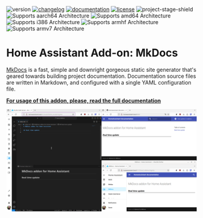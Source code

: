 ![version][version] [![changelog][changelog]][changelog-url] [![documentation][documentation]][documentation-url] [![license][license]][license-url] ![project-stage-shield][project-stage-shield]  
![Supports aarch64 Architecture][aarch64-shield] ![Supports amd64 Architecture][amd64-shield] ![Supports i386 Architecture][i386-shield] ![Supports armhf Architecture][armhf-shield] ![Supports armv7 Architecture][armv7-shield]

# Home Assistant Add-on: MkDocs

[MkDocs][mkdocs-url] is a fast, simple and downright gorgeous static site generator that's geared towards building project documentation. Documentation source files are written in Markdown, and configured with a single YAML configuration file.

**[For usage of this addon, please, read the full documentation][documentation-url]**

![demo][mkdocs-demo]

[aarch64-shield]: https://img.shields.io/badge/aarch64-yes-green.svg
[amd64-shield]: https://img.shields.io/badge/amd64-yes-green.svg
[armhf-shield]: https://img.shields.io/badge/armhf-no-red.svg
[armv7-shield]: https://img.shields.io/badge/armv7-no-red.svg
[changelog]: https://img.shields.io/badge/changelog-gray.svg
[changelog-url]: https://github.com/XavierBerger/home-assistant-addons/blob/main/mkdocs/CHANGELOG.md
[documentation]: https://img.shields.io/badge/documentation-gray.svg
[documentation-url]: https://github.com/XavierBerger/home-assistant-addons/blob/main/mkdocs/DOCS.md
[i386-shield]: https://img.shields.io/badge/i386-no-red.svg
[license]: https://img.shields.io/badge/license-MIT-blue.svg
[license-url]: https://github.com/XavierBerger/home-assistant-addons/blob/main/mkdocs/LICENSE.md
[mkdocs-demo]: https://github.com/XavierBerger/home-assistant-addons/raw/main/mkdocs/images/demo.gif
[mkdocs-url]: https://www.mkdocs.org
[project-stage-shield]: https://img.shields.io/badge/project%20stage-experimental-yellow.svg
[version]: https://img.shields.io/badge/version-0.0.13-blue.svg
